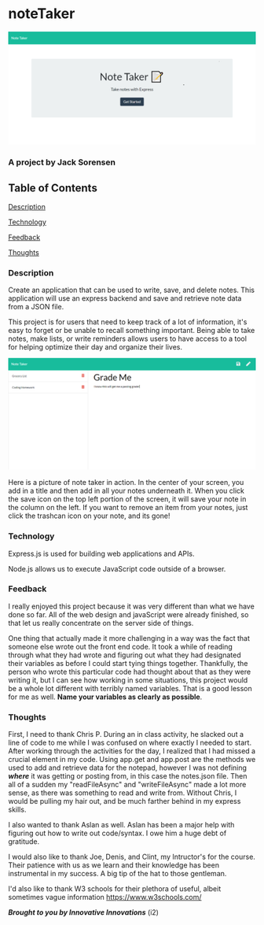 # noteTaker
![image of Note Taker](public/assets/css/images/notetaker1.png)
### A project by Jack Sorensen

## Table of Contents

[Description](#Description)

[Technology](#Technology)

[Feedback](#Feedback)

[Thoughts](#Thoughts)


### Description

Create an application that can be used to write, save, and delete notes. This application will use an express backend and save and retrieve note data from a JSON file.

This project is for users that need to keep track of a lot of information, it's easy to forget or be unable to recall something important. Being able to take notes, make lists, or write reminders allows users to have access to a tool for helping optimize their day and organize their lives.

![image of Note Taker](public/assets/css/images/notetaker2.png)

Here is a picture of note taker in action. In the center of your screen, you add in a title and then add in all your notes underneath it. When you click the save icon on the top left portion of the screen, it will save your note in the column on the left. If you want to remove an item from your notes, just click the trashcan icon on your note, and its gone!

### Technology

Express.js is used for building web applications and APIs.

Node.js allows us to execute JavaScript code outside of a browser.

### Feedback

I really enjoyed this project because it was very different than what we have done so far. All of the web design and javaScript were already finished, so that let us really concentrate on the server side of things. 

One thing that actually made it more challenging in a way was the fact that someone else wrote out the front end code. It took a while of reading through what they had wrote and figuring out what they had designated their variables as before I could start tying things together. Thankfully, the person who wrote this particular code had thought about that as they were writing it, but I can see how working in some situations, this project would be a whole lot different with terribly named variables. That is a good lesson for me as well. **Name your variables as clearly as possible**.

### Thoughts

First, I need to thank Chris P. During an in class activity, he slacked out a line of code to me while I was confused on where exactly I needed to start. After working through the activities for the day, I realized that I had missed a crucial element in my code. Using app.get and app.post are the methods we used to add and retrieve data for the notepad, however I was not defining ***where*** it was getting or posting from, in this case the notes.json file. Then all of a sudden my "readFileAsync" and "writeFileAsync" made a lot more sense, as there was something to read and write from. Without Chris, I would be pulling my hair out, and be much farther behind in my express skills.

I also wanted to thank Aslan as well. Aslan has been a major help with figuring out how to write out code/syntax. I owe him a huge debt of gratitude.

I would also like to thank Joe, Denis, and Clint, my Intructor's for the course. Their patience with us as we learn and their knowledge has been instrumental in my success. A big tip of the hat to those gentleman.

I'd also like to thank W3 schools for their plethora of useful, albeit sometimes vague information
https://www.w3schools.com/ 


***Brought to you by Innovative Innovations*** (i2)